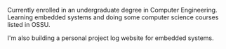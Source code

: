 Currently enrolled in an undergraduate degree in Computer Engineering. Learning embedded systems and doing some computer science courses listed in OSSU. 

I'm also building a personal project log website for embedded systems.
